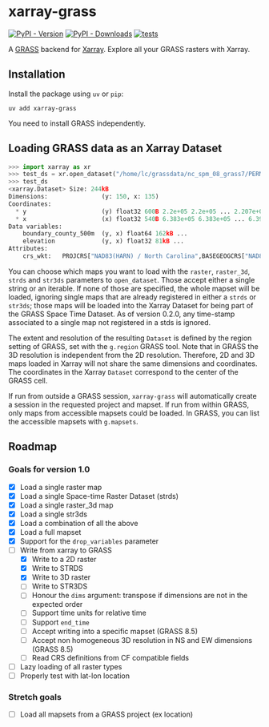 # xarray-grass

[![PyPI - Version](https://img.shields.io/pypi/v/xarray-grass?label=pypi%20package)](https://pypi.org/project/xarray-grass/)
[![PyPI - Downloads](https://img.shields.io/pypi/dm/xarray-grass)](https://pypistats.org/packages/xarray-grass)
[![tests](https://github.com/lrntct/xarray-grass/actions/workflows/tests.yml/badge.svg)](https://github.com/lrntct/xarray-grass/actions/workflows/tests.yml)

A [GRASS](https://grass.osgeo.org/) backend for [Xarray](https://xarray.dev/).
Explore all your GRASS rasters with Xarray.

## Installation

Install the package using `uv` or `pip`:

`uv add xarray-grass`

You need to install GRASS independently.

## Loading GRASS data as an Xarray Dataset

```python
>>> import xarray as xr
>>> test_ds = xr.open_dataset("/home/lc/grassdata/nc_spm_08_grass7/PERMANENT/", raster=["boundary_county_500m", "elevation"])
>>> test_ds
<xarray.Dataset> Size: 244kB
Dimensions:               (y: 150, x: 135)
Coordinates:
  * y                     (y) float32 600B 2.2e+05 2.2e+05 ... 2.207e+05
  * x                     (x) float32 540B 6.383e+05 6.383e+05 ... 6.39e+05
Data variables:
    boundary_county_500m  (y, x) float64 162kB ...
    elevation             (y, x) float32 81kB ...
Attributes:
    crs_wkt:   PROJCRS["NAD83(HARN) / North Carolina",BASEGEOGCRS["NAD83(HARN...
```

You can choose which maps you want to load with the `raster`, `raster_3d`, `strds` and `str3ds` parameters to `open_dataset`.
Those accept either a single string or an iterable.
If none of those are specified, the whole mapset will be loaded, ignoring single maps that are already registered in either a `strds` or `str3ds`;
those maps will be loaded into the Xarray Dataset for being part of the GRASS Space Time Dataset.
As of version 0.2.0, any time-stamp associated to a single map not registered in a stds is ignored.

The extent and resolution of the resulting `Dataset` is defined by the region setting of GRASS, set with the `g.region` GRASS tool.
Note that in GRASS the 3D resolution is independent from the 2D resolution.
Therefore, 2D and 3D maps loaded in Xarray will not share the same dimensions and coordinates.
The coordinates in the Xarray `Dataset` correspond to the center of the GRASS cell.

If run from outside a GRASS session, `xarray-grass` will automatically create a session in the requested project and mapset.
If run from within GRASS, only maps from accessible mapsets could be loaded.
In GRASS, you can list the accessible mapsets with `g.mapsets`.


## Roadmap

### Goals for version 1.0

- [x] Load a single raster map
- [x] Load a single Space-time Raster Dataset (strds)
- [x] Load a single raster_3d map
- [x] Load a single str3ds
- [x] Load a combination of all the above
- [x] Load a full mapset
- [x] Support for the `drop_variables` parameter
- [ ] Write from xarray to GRASS
  - [x] Write to a 2D raster
  - [x] Write to STRDS
  - [x] Write to 3D raster
  - [ ] Write to STR3DS
  - [ ] Honour the `dims` argument: transpose if dimensions are not in the expected order
  - [ ] Support time units for relative time
  - [ ] Support `end_time`
  - [ ] Accept writing into a specific mapset (GRASS 8.5)
  - [ ] Accept non homogeneous 3D resolution in NS and EW dimensions (GRASS 8.5)
  - [ ] Read CRS definitions from CF compatible fields
- [ ] Lazy loading of all raster types
- [ ] Properly test with lat-lon location

### Stretch goals

- [ ] Load all mapsets from a GRASS project (ex location)
